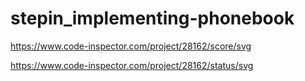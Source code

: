 # stepin_implementing-phonebook
https://www.code-inspector.com/project/28162/score/svg 

https://www.code-inspector.com/project/28162/status/svg

